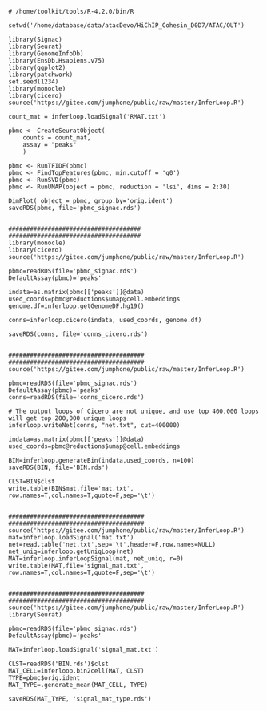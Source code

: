 

    # /home/toolkit/tools/R-4.2.0/bin/R
    
    setwd('/home/database/data/atacDevo/HiChIP_Cohesin_D0D7/ATAC/OUT')
    
    library(Signac)
    library(Seurat)
    library(GenomeInfoDb)
    library(EnsDb.Hsapiens.v75)
    library(ggplot2)
    library(patchwork)
    set.seed(1234)
    library(monocle)
    library(cicero)
    source('https://gitee.com/jumphone/public/raw/master/InferLoop.R')
    
    count_mat = inferloop.loadSignal('RMAT.txt')
    
    pbmc <- CreateSeuratObject(
        counts = count_mat,
        assay = "peaks"
        )
        
    pbmc <- RunTFIDF(pbmc)
    pbmc <- FindTopFeatures(pbmc, min.cutoff = 'q0')
    pbmc <- RunSVD(pbmc)
    pbmc <- RunUMAP(object = pbmc, reduction = 'lsi', dims = 2:30)
  
    DimPlot( object = pbmc, group.by='orig.ident')
    saveRDS(pbmc, file='pbmc_signac.rds')
    
    
    #####################################
    #####################################
    library(monocle)
    library(cicero)
    source('https://gitee.com/jumphone/public/raw/master/InferLoop.R')

    pbmc=readRDS(file='pbmc_signac.rds')
    DefaultAssay(pbmc)='peaks'

    indata=as.matrix(pbmc[['peaks']]@data)
    used_coords=pbmc@reductions$umap@cell.embeddings
    genome.df=inferloop.getGenomeDF.hg19()

    conns=inferloop.cicero(indata, used_coords, genome.df)

    saveRDS(conns, file='conns_cicero.rds')
    

    ######################################
    ######################################
    source('https://gitee.com/jumphone/public/raw/master/InferLoop.R')

    pbmc=readRDS(file='pbmc_signac.rds')
    DefaultAssay(pbmc)='peaks'
    conns=readRDS(file='conns_cicero.rds')

    # The output loops of Cicero are not unique, and use top 400,000 loops will get top 200,000 unique loops
    inferloop.writeNet(conns, "net.txt", cut=400000) 

    indata=as.matrix(pbmc[['peaks']]@data)
    used_coords=pbmc@reductions$umap@cell.embeddings

    BIN=inferloop.generateBin(indata,used_coords, n=100)
    saveRDS(BIN, file='BIN.rds')

    CLST=BIN$clst
    write.table(BIN$mat,file='mat.txt', row.names=T,col.names=T,quote=F,sep='\t')
   
    
    ######################################
    ######################################
    source('https://gitee.com/jumphone/public/raw/master/InferLoop.R')
    mat=inferloop.loadSignal('mat.txt')
    net=read.table('net.txt',sep='\t',header=F,row.names=NULL)
    net_uniq=inferloop.getUniqLoop(net)
    MAT=inferloop.inferLoopSignal(mat, net_uniq, r=0)
    write.table(MAT,file='signal_mat.txt', row.names=T,col.names=T,quote=F,sep='\t')
    
    
    ######################################
    ######################################
    source('https://gitee.com/jumphone/public/raw/master/InferLoop.R')
    library(Seurat)

    pbmc=readRDS(file='pbmc_signac.rds')
    DefaultAssay(pbmc)='peaks'

    MAT=inferloop.loadSignal('signal_mat.txt')

    CLST=readRDS('BIN.rds')$clst    
    MAT_CELL=inferloop.bin2cell(MAT, CLST)
    TYPE=pbmc$orig.ident
    MAT_TYPE=.generate_mean(MAT_CELL, TYPE)

    saveRDS(MAT_TYPE, 'signal_mat_type.rds')
    
    
   

